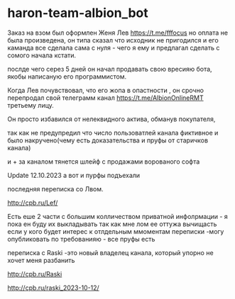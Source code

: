 # haron-team-albion_bot
Заказ на взом был оформлен  Женя Лев https://t.me/fffocus но оплата не была произведена, он типа сказал что исходник не пригодился и его каманда все сделала сама с нуля - чего я ему и предлагал сделать с сомого начала кстати.

послде чего серез 5 дней он начал продавать свою вресияю бота, якобы написаную его программистом.

Когда Лев почувствовал, что его жопа в опастности , он срочно перепродал свой телеграмм канал https://t.me/AlbionOnlineRMT третьему лицу.

Он просто избавился от нелеквидного актива, обманув покупателя, 

так как не предупредил что число пользоватлей канала фиктивное и было накручено(чему есть доказательства и пруфы от старичков канала) 

и + за каналом тянется шлейф с продажами ворованого софта

Update 12.10.2023
а вот и пурфы подъехали

последняя переписка со Лвом.

http://cpb.ru/Lef/

Есть еше 2 части с большим колличеством приватной инфолрмации - я пока ен буду их выкладывать так как мне лом ее оттужа вычищасть
если у кого будет интерес к отлдельным ммоментам переписки  -могу опубликовать по требованияю - все пруфы есть

переписка с Raski  -это новый владелец канала, который упорно не хочет меня разбанить

http://cpb.ru/Raski

http://cpb.ru/raski_2023-10-12/

